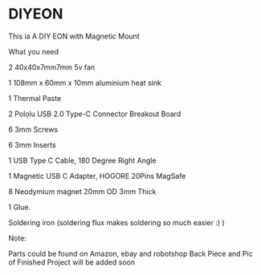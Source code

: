 # DIYEON

This ia A DIY EON with Magnetic Mount

What you need

2 40x40x7mm7mm 5v fan

1 108mm x 60mm x 10mm aluminium heat sink

1 Thermal Paste

2 Pololu USB 2.0 Type-C Connector Breakout Board

6 3mm Screws

6 3mm Inserts

1 USB Type C Cable, 180 Degree Right Angle

1 Magnetic USB C Adapter, HOGORE 20Pins MagSafe

8 Neodymium magnet 20mm OD 3mm Thick

1 Glue.

Soldering iron (soldering flux makes soldering so much easier :) )

Note:

Parts could be found on Amazon, ebay and robotshop
Back Piece and Pic of Finished Project will be added soon
